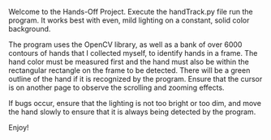 Welcome to the Hands-Off Project. Execute the handTrack.py file run the 
program. It works best with even, mild lighting on a constant, solid 
color background.

The program uses the OpenCV library, as well as a bank of over 6000 contours of
hands that I collected myself, to identify hands in a frame. The hand color must
be measured first and the hand must also be within the rectangular rectangle
on the frame to be detected. There will be a green outline of the hand if it
is recognized by the program. Ensure that the cursor is on another page to
observe the scrolling and zooming effects.

If bugs occur, ensure that the lighting is not too bright or too dim, and move
the hand slowly to ensure that it is always being detected by the program.

Enjoy! 

